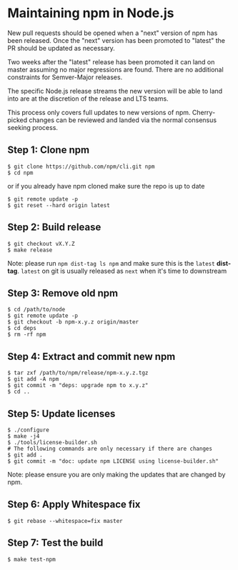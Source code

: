 # Maintaining npm in Node.js

New pull requests should be opened when a "next" version of npm has
been released. Once the "next" version has been promoted to "latest"
the PR should be updated as necessary.

Two weeks after the "latest" release has been promoted it can land on master
assuming no major regressions are found. There are no additional constraints
for Semver-Major releases.

The specific Node.js release streams the new version will be able to land into
are at the discretion of the release and LTS teams.

This process only covers full updates to new versions of npm. Cherry-picked
changes can be reviewed and landed via the normal consensus seeking process.

## Step 1: Clone npm

```console
$ git clone https://github.com/npm/cli.git npm
$ cd npm
```

or if you already have npm cloned make sure the repo is up to date

```console
$ git remote update -p
$ git reset --hard origin latest
```

## Step 2: Build release

```console
$ git checkout vX.Y.Z
$ make release
```

Note: please run `npm dist-tag ls npm` and make sure this is the `latest`
**dist-tag**. `latest` on git is usually released as `next` when it's time to
downstream

## Step 3: Remove old npm

```console
$ cd /path/to/node
$ git remote update -p
$ git checkout -b npm-x.y.z origin/master
$ cd deps
$ rm -rf npm
```

## Step 4: Extract and commit new npm

```console
$ tar zxf /path/to/npm/release/npm-x.y.z.tgz
$ git add -A npm
$ git commit -m "deps: upgrade npm to x.y.z"
$ cd ..
```

## Step 5: Update licenses

```console
$ ./configure
$ make -j4
$ ./tools/license-builder.sh
# The following commands are only necessary if there are changes
$ git add .
$ git commit -m "doc: update npm LICENSE using license-builder.sh"
```

Note: please ensure you are only making the updates that are changed by npm.

## Step 6: Apply Whitespace fix

```console
$ git rebase --whitespace=fix master
```

## Step 7: Test the build

```console
$ make test-npm
```
